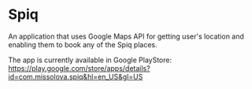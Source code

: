 # Spiq

An application that uses Google Maps API for getting user's location and enabling them to book any of the Spiq places.

The app is currently available in Google PlayStore: https://play.google.com/store/apps/details?id=com.missolova.spiq&hl=en_US&gl=US
